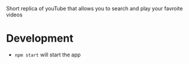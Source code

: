 Short replica of youTube that allows you to search and play your favroite videos

# Development
- `npm start` will start the app
